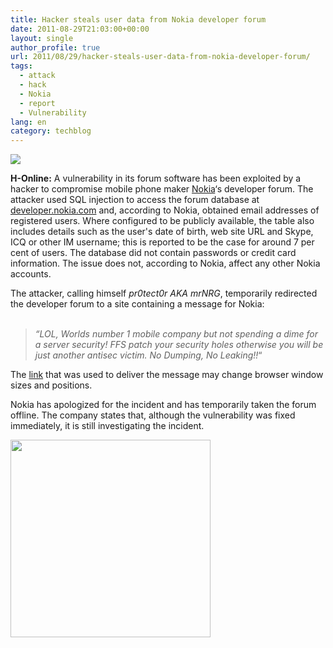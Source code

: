```yaml
---
title: Hacker steals user data from Nokia developer forum
date: 2011-08-29T21:03:00+00:00
layout: single
author_profile: true
url: 2011/08/29/hacker-steals-user-data-from-nokia-developer-forum/
tags:
  - attack
  - hack
  - Nokia
  - report
  - Vulnerability
lang: en
category: techblog
---
```

<div dir="ltr" trbidi="on">
  </p> 
  
  <div>
  </div>
  
  <div>
    <a href="http://3.bp.blogspot.com/-FobM6PnU4Pk/Tlv3e3t6ZEI/AAAAAAAAD_8/4jqYXJT1UD0/s1600/nokia-logo.jpg" imageanchor="1"><img border="0" src="http://3.bp.blogspot.com/-FobM6PnU4Pk/Tlv3e3t6ZEI/AAAAAAAAD_8/4jqYXJT1UD0/s1600/nokia-logo.jpg" /></a>
  </div>
  
  <p>
    <b>H-Online:</b> A vulnerability in its forum software has been exploited by a hacker to compromise mobile phone maker <a href="http://www.nokia.com/" rel="external">Nokia</a>&#8216;s developer forum. The attacker used SQL injection to access the forum database at <a href="http://www.developer.nokia.com/Community/" rel="external">developer.nokia.com</a> and, according to Nokia, obtained email addresses of registered users. Where configured to be publicly available, the table also includes details such as the user's date of birth, web site URL and Skype, ICQ or other IM username; this is reported to be the case for around 7 per cent of users. The database did not contain passwords or credit card information. The issue does not, according to Nokia, affect any other Nokia accounts.
  </p>
  
  <p>
    The attacker, calling himself <em>pr0tect0r AKA mrNRG</em>, temporarily redirected the developer forum to a site containing a message for Nokia:<br /><em><br /></em>
  </p>
  
  <blockquote>
    <p>
      <em>&#8220;LOL, Worlds number 1 mobile company but not spending a dime for a server security! FFS patch your security holes otherwise you will be just another antisec victim. No Dumping, No Leaking!!</em>&#8220;
    </p>
  </blockquote>
  
  <p>
    The <a href="http://pastehtml.com/view/b4mniu524.html" rel="external">link</a> that was used to deliver the message may change browser window sizes and positions.
  </p>
  
  <p>
    Nokia has apologized for the incident and has temporarily taken the forum offline. The company states that, although the vulnerability was fixed immediately, it is still investigating the incident.
  </p>
  
  <div>
    <a href="http://3.bp.blogspot.com/-UCGa6kagPPA/Tlv2moTKOHI/AAAAAAAAD_4/Ij8pygf5DX4/s1600/NokiaApology.png" imageanchor="1"><img border="0" height="316" src="http://3.bp.blogspot.com/-UCGa6kagPPA/Tlv2moTKOHI/AAAAAAAAD_4/Ij8pygf5DX4/s320/NokiaApology.png" width="320" /></a>
  </div>
  
  <p>
    </div>